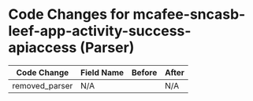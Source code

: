 # Code Changes for mcafee-sncasb-leef-app-activity-success-apiaccess (Parser)

| Code Change | Field Name | Before | After |
|-------------|------------|--------|-------|
| removed_parser | N/A |  | N/A |